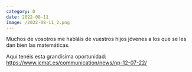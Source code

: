 ```yaml
--- 
category: D 
date: 2022-08-11 
image: /2022-08-11_2.png 
--- 
```


Muchos de vosotros me habláis de vuestros hijos jóvenes a los que se les dan bien las matemáticas. 

Aquí tenéis esta grandísima oportunidad: https://www.icmat.es/communication/news/np-12-07-22/